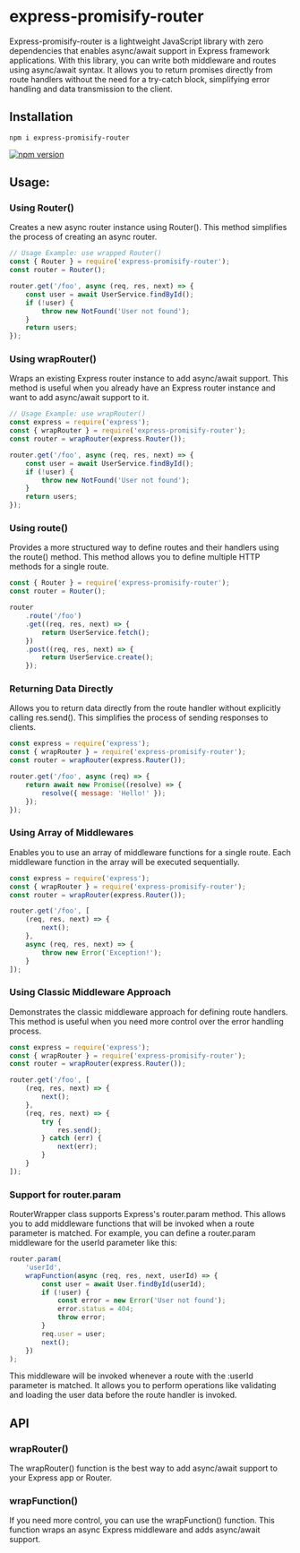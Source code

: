 # express-promisify-router

Express-promisify-router is a lightweight JavaScript library with zero dependencies that enables async/await support in Express framework applications. With this library, you can write both middleware and routes using async/await syntax. It allows you to return promises directly from route handlers without the need for a try-catch block, simplifying error handling and data transmission to the client.

## Installation

```
npm i express-promisify-router
```

[![npm version](https://badge.fury.io/js/express-promisify-router.svg)](https://badge.fury.io/js/express-promisify-router)

## Usage:

### Using Router()

Creates a new async router instance using Router(). This method simplifies the process of creating an async router.

```javascript
// Usage Example: use wrapped Router()
const { Router } = require('express-promisify-router');
const router = Router();

router.get('/foo', async (req, res, next) => {
    const user = await UserService.findById();
    if (!user) {
        throw new NotFound('User not found');
    }
    return users;
});
```

### Using wrapRouter()

Wraps an existing Express router instance to add async/await support. This method is useful when you already have an Express router instance and want to add async/await support to it.

```javascript
// Usage Example: use wrapRouter()
const express = require('express');
const { wrapRouter } = require('express-promisify-router');
const router = wrapRouter(express.Router());

router.get('/foo', async (req, res, next) => {
    const user = await UserService.findById();
    if (!user) {
        throw new NotFound('User not found');
    }
    return users;
});
```

### Using route()

Provides a more structured way to define routes and their handlers using the route() method. This method allows you to define multiple HTTP methods for a single route.

```javascript
const { Router } = require('express-promisify-router');
const router = Router();

router
    .route('/foo')
    .get((req, res, next) => {
        return UserService.fetch();
    })
    .post((req, res, next) => {
        return UserService.create();
    });
```

### Returning Data Directly

Allows you to return data directly from the route handler without explicitly calling res.send(). This simplifies the process of sending responses to clients.

```javascript
const express = require('express');
const { wrapRouter } = require('express-promisify-router');
const router = wrapRouter(express.Router());

router.get('/foo', async (req) => {
    return await new Promise((resolve) => {
        resolve({ message: 'Hello!' });
    });
});
```

### Using Array of Middlewares

Enables you to use an array of middleware functions for a single route. Each middleware function in the array will be executed sequentially.

```javascript
const express = require('express');
const { wrapRouter } = require('express-promisify-router');
const router = wrapRouter(express.Router());

router.get('/foo', [
    (req, res, next) => {
        next();
    },
    async (req, res, next) => {
        throw new Error('Exception!');
    }
]);
```

### Using Classic Middleware Approach

Demonstrates the classic middleware approach for defining route handlers. This method is useful when you need more control over the error handling process.

```javascript
const express = require('express');
const { wrapRouter } = require('express-promisify-router');
const router = wrapRouter(express.Router());

router.get('/foo', [
    (req, res, next) => {
        next();
    },
    (req, res, next) => {
        try {
            res.send();
        } catch (err) {
            next(err);
        }
    }
]);
```

### Support for router.param

RouterWrapper class supports Express's router.param method. This allows you to add middleware functions that will be invoked when a route parameter is matched. For example, you can define a router.param middleware for the userId parameter like this:

```javascript
router.param(
    'userId',
    wrapFunction(async (req, res, next, userId) => {
        const user = await User.findById(userId);
        if (!user) {
            const error = new Error('User not found');
            error.status = 404;
            throw error;
        }
        req.user = user;
        next();
    })
);
```

This middleware will be invoked whenever a route with the :userId parameter is matched. It allows you to perform operations like validating and loading the user data before the route handler is invoked.

## API

### wrapRouter()

The wrapRouter() function is the best way to add async/await support to your Express app or Router.

### wrapFunction()

If you need more control, you can use the wrapFunction() function. This function wraps an async Express middleware and adds async/await support.
